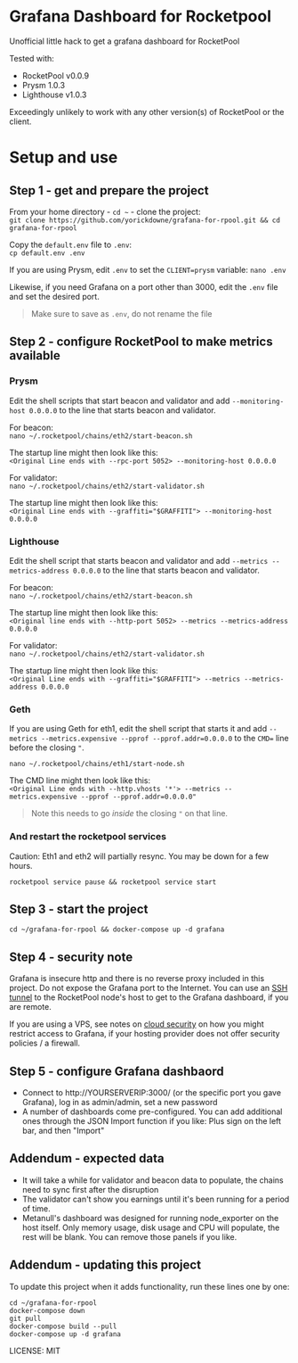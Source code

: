 # Grafana Dashboard for Rocketpool
Unofficial little hack to get a grafana dashboard for RocketPool

Tested with:
- RocketPool v0.0.9
- Prysm 1.0.3
- Lighthouse v1.0.3

Exceedingly unlikely to work with any other version(s) of RocketPool or the client.

# Setup and use

## Step 1 - get and prepare the project

From your home directory - `cd ~` - clone the project:<br />
`git clone https://github.com/yorickdowne/grafana-for-rpool.git && cd grafana-for-rpool`

Copy the `default.env` file to `.env`:<br />
`cp default.env .env`

If you are using Prysm, edit `.env` to set the `CLIENT=prysm` variable:
`nano .env`

Likewise, if you need Grafana on a port other than 3000, edit the `.env` file and set
the desired port.

> Make sure to save as `.env`, do not rename the file

## Step 2 - configure RocketPool to make metrics available

### Prysm

Edit the shell scripts that start beacon and validator and add `--monitoring-host 0.0.0.0` to the line that starts beacon and validator.

For beacon:<br />
`nano ~/.rocketpool/chains/eth2/start-beacon.sh`

The startup line might then look like this:<br />
`<Original Line ends with --rpc-port 5052> --monitoring-host 0.0.0.0`

For validator:<br />
`nano ~/.rocketpool/chains/eth2/start-validator.sh`

The startup line might then look like this:<br />
`<Original Line ends with --graffiti="$GRAFFITI"> --monitoring-host 0.0.0.0`

### Lighthouse

Edit the shell script that starts beacon and validator and add `--metrics --metrics-address 0.0.0.0` to the line that starts beacon and validator.

For beacon:<br />
`nano ~/.rocketpool/chains/eth2/start-beacon.sh`

The startup line might then look like this:<br />
`<Original line ends with --http-port 5052> --metrics --metrics-address 0.0.0.0`

For validator:<br />
`nano ~/.rocketpool/chains/eth2/start-validator.sh`

The startup line might then look like this:<br />
`<Original Line ends with --graffiti="$GRAFFITI"> --metrics --metrics-address 0.0.0.0`

### Geth

If you are using Geth for eth1, edit the shell script that starts it and add `--metrics --metrics.expensive --pprof --pprof.addr=0.0.0.0` to the `CMD=` line before the closing `"`.

`nano ~/.rocketpool/chains/eth1/start-node.sh`

The CMD line might then look like this:<br />
`<Original Line ends with --http.vhosts '*'> --metrics --metrics.expensive --pprof --pprof.addr=0.0.0.0"`

> Note this needs to go *inside* the closing `"` on that line.

### And restart the rocketpool services

Caution: Eth1 and eth2 will partially resync. You may be down for a few hours.

`rocketpool service pause && rocketpool service start`

## Step 3 - start the project

`cd ~/grafana-for-rpool && docker-compose up -d grafana`

## Step 4 - security note

Grafana is insecure http and there is no reverse proxy included in this project. Do not expose the Grafana port to the Internet. You
can use an [SSH tunnel](https://www.howtogeek.com/168145/how-to-use-ssh-tunneling/) to the RocketPool node's host to get to the Grafana dashboard, if you are remote.

If you are using a VPS, see notes on [cloud security](CLOUD.md) on how you might restrict access to Grafana, if your hosting provider
does not offer security policies / a firewall.

## Step 5 - configure Grafana dashbaord

* Connect to http://YOURSERVERIP:3000/ (or the specific port you gave Grafana), log in as admin/admin, set a new password
* A number of dashboards come pre-configured. You can add additional ones through the JSON Import function if you like: Plus sign on the left bar, and then "Import"

## Addendum - expected data

- It will take a while for validator and beacon data to populate, the chains need to sync first after the disruption
- The validator can't show you earnings until it's been running for a period of time.
- Metanull's dashboard was designed for running node_exporter on the host itself. Only memory usage, disk usage and CPU will populate, the rest will be blank. You can remove those panels if you like.

## Addendum - updating this project

To update this project when it adds functionality, run these lines one by one:

```
cd ~/grafana-for-rpool
docker-compose down
git pull
docker-compose build --pull
docker-compose up -d grafana
```

LICENSE: MIT
